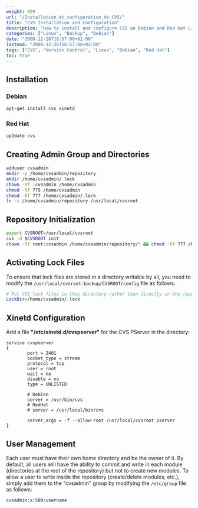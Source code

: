 ```yaml
---
weight: 999
url: "/Installation_et_configuration_de_CVS/"
title: "CVS Installation and Configuration"
description: "How to install and configure CVS on Debian and Red Hat Linux distributions."
categories: ["Linux", "Backup", "Debian"]
date: "2008-12-26T18:57:00+02:00"
lastmod: "2008-12-26T18:57:00+02:00"
tags: ["CVS", "Version Control", "Linux", "Debian", "Red Hat"]
toc: true
---
```


## Installation

### Debian

```bash
apt-get install cvs xinetd
```

### Red Hat

```bash
up2date cvs
```

## Creating Admin Group and Directories

```bash
adduser cvsadmin
mkdir -p /home/cvsadmin/repository
mkdir /home/cvsadmin/.lock
chown -Rf :cvsadmin /home/cvsadmin
chmod -Rf 775 /home/cvsadmin
chmod -Rf 777 /home/cvsadmin/.lock
ln -s /home/cvsadmin/repository /usr/local/cvsroot
```

## Repository Initialization

```bash
export CVSROOT=/usr/local/cvsroot
cvs -d $CVSROOT init
chown -Rf root:cvsadmin /home/cvsadmin/repository/* && chmod -Rf 777 /home/cvsadmin/repository/*
```

## Activating Lock Files

To ensure that lock files are stored in a directory writable by all, you need to modify the `/usr/local/cvsroot-backup/CVSROOT/config` file as follows:

```bash
# Put CVS lock files in this directory rather than directly in the repository.
LockDir=/home/cvsadmin/.lock
```

## Xinetd Configuration

Add a file **"/etc/xinetd.d/cvspserver"** for the CVS PServer in the directory:

```text
service cvspserver
{
        port = 2401
        socket_type = stream
        protocol = tcp
        user = root
        wait = no
        disable = no
        type = UNLISTED

        # Debian
        server = /usr/bin/cvs
        # RedHat
        # server = /usr/local/bin/cvs

        server_args = -f --allow-root /usr/local/cvsroot pserver
}
```

## User Management

Each user must have their own home directory and be the owner of it.
By default, all users will have the ability to commit and write in each module (directories at the root of the repository) but not to create new modules.
To allow a user to write inside the repository (create/delete modules, etc.), simply add them to the "cvsadmin" group by modifying the `/etc/group` file as follows:

```bash
cvsadmin:x:509:username
```
